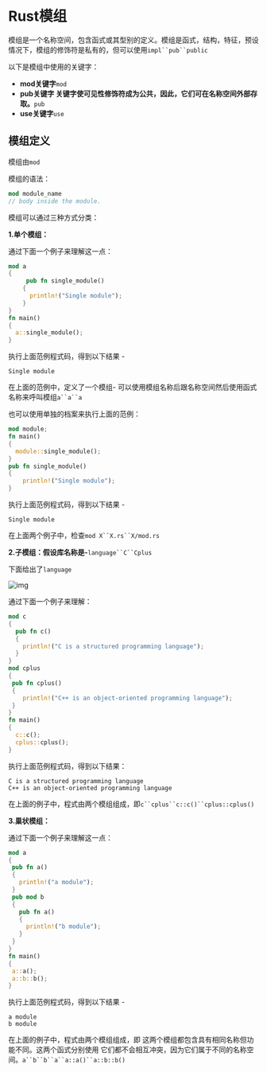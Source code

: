 # Rust模组

模组是一个名称空间，包含函式或其型别的定义。模组是函式，结构，特征，预设情况下，模组的修饰符是私有的，但可以使用`impl``pub``public`

以下是模组中使用的关键字：

- **mod关键字**`mod`
- **pub关键字 关键字使可见性修饰符成为公共，因此，它们可在名称空间外部存取。**`pub`
- **use关键字**`use`

## 模组定义

模组由`mod`

模组的语法：

```rust
mod module_name  
// body inside the module.
```

模组可以通过三种方式分类：

**1.单个模组：**

通过下面一个例子来理解这一点：

```rust
mod a  
{  
     pub fn single_module()  
    {  
      println!("Single module");  
    }  
}  
fn main()  
{  
  a::single_module();  
}
```

执行上面范例程式码，得到以下结果 -

```shell
Single module
```

在上面的范例中，定义了一个模组- 可以使用模组名称后跟名称空间然后使用函式名称来呼叫模组`a``a``a`

也可以使用单独的档案来执行上面的范例：

```rust
mod module;  
fn main()  
{  
  module::single_module();  
}
pub fn single_module()  
{  
    println!("Single module");  
}
```

执行上面范例程式码，得到以下结果 -

```shell
Single module
```

在上面两个例子中，检查`mod X``X.rs``X/mod.rs`

**2.子模组：假设库名称是-**`language``C``Cplus`

下面给出了`language`

![img](https://tw511.com/upload/images/201910/20191014013926387.png)

通过下面一个例子来理解：

```rust
mod c  
{  
  pub fn c()  
  {  
    println!("C is a structured programming language");  
  }  
}  
mod cplus  
{  
 pub fn cplus()  
 {  
    println!("C++ is an object-oriented programming language");  
 }  
}  
fn main()  
{  
  c::c();  
  cplus::cplus();  
}
```

执行上面范例程式码，得到以下结果：

```shell
C is a structured programming language
C++ is an object-oriented programming language
```

在上面的例子中，程式由两个模组组成，即`c``cplus``c::c()``cplus::cplus()`

**3.巢状模组：**

通过下面一个例子来理解这一点：

```rust
mod a  
{  
 pub fn a()  
 {  
   println!("a module");  
 }  
 pub mod b  
 {  
   pub fn a()  
   {  
     println!("b module");  
   }  
 }  
}  
fn main()  
{  
 a::a();  
 a::b::b();  
}
```

执行上面范例程式码，得到以下结果 -

```shell
a module
b module
```

在上面的例子中，程式由两个模组组成，即 这两个模组都包含具有相同名称但功能不同。这两个函式分别使用 它们都不会相互冲突，因为它们属于不同的名称空间。`a``b``b``a``a::a()``a::b::b()`
